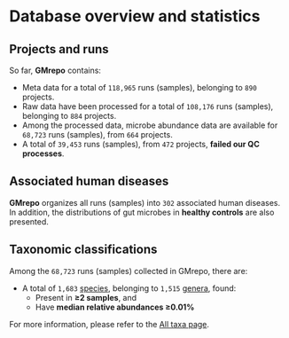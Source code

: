 
# Database overview and statistics

## Projects and runs

So far, **GMrepo** contains:

- Meta data for a total of `118,965` runs (samples), belonging to `890` projects.
- Raw data have been processed for a total of `108,176` runs (samples), belonging to `884` projects.
- Among the processed data, microbe abundance data are available for `68,723` runs (samples), from `664` projects.
- A total of `39,453` runs (samples), from `472` projects, **failed our QC processes**.
<!--
In addition, **GMrepo** also includes information on `6` projects whose raw data were **not processed**,mostly due to the **lack of phenotype information**.
-->

## Associated human diseases

**GMrepo** organizes all runs (samples) into `302` associated human diseases.  
In addition, the distributions of gut microbes in **healthy controls** are also presented.

## Taxonomic classifications

Among the `68,723` runs (samples) collected in GMrepo, there are:

- A total of `1,683` [species](https://gmrepo2025.humangut.info:8443/taxon), belonging to `1,515` [genera](https://gmrepo2025.humangut.info:8443/taxon), found:
  - Present in **≥2 samples**, and  
  - Have **median relative abundances ≥0.01%**

For more information, please refer to the [All taxa page](https://gmrepo2025.humangut.info:8443/taxon).

